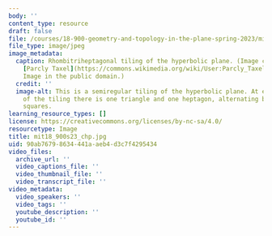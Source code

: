 ```yaml
---
body: ''
content_type: resource
draft: false
file: /courses/18-900-geometry-and-topology-in-the-plane-spring-2023/mit18_900s23_chp.jpg
file_type: image/jpeg
image_metadata:
  caption: Rhombitriheptagonal tiling of the hyperbolic plane. (Image courtesy of
    [Parcly Taxel](https://commons.wikimedia.org/wiki/User:Parcly_Taxel) on [Wikipedia](https://commons.wikimedia.org/wiki/File:Rhombitriheptagonal_tiling.svg).
    Image in the public domain.)
  credit: ''
  image-alt: This is a semiregular tiling of the hyperbolic plane. At each vertex
    of the tiling there is one triangle and one heptagon, alternating between two
    squares.
learning_resource_types: []
license: https://creativecommons.org/licenses/by-nc-sa/4.0/
resourcetype: Image
title: mit18_900s23_chp.jpg
uid: 90ab7679-8634-441a-aeb4-d3c7f4295434
video_files:
  archive_url: ''
  video_captions_file: ''
  video_thumbnail_file: ''
  video_transcript_file: ''
video_metadata:
  video_speakers: ''
  video_tags: ''
  youtube_description: ''
  youtube_id: ''
---
```

